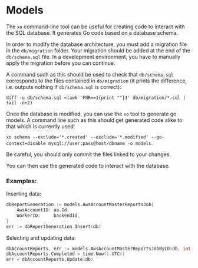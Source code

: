 # Models

The `xo` command-line tool can be useful for creating code to interact with the SQL database. It generates Go code based on a database schema.

In order to modify the database architecture, you must add a migration file in the `db/migration` folder. Your migration should be added at the end of the `db/schema.sql` file. In a development environment, you have to manually apply the migration before you can continue.

A command such as this should be used to check that `db/schema.sql` corresponds to the files contained in `db/migration` (it prints the difference, i.e. outputs nothing if `db/schema.sql` is correct):

`diff -u db/schema.sql <(awk 'FNR==1{print ""}1' db/migration/*.sql | tail -n+2)`

Once the database is modified, you can use the `xo` tool to generate go models. A command line such as this should get generated code alike to that which is currently used:

`xo schema --exclude='*.created' --exclude='*.modified' --go-context=disable mysql://user:pass@host/dbname -o models`.

Be careful, you should only commit the files linked to your changes.

You can then use the generated code to interact with the database.

### Examples:

Inserting data:
```go
dbReportGeneration := models.AwsAccountMasterReportsJob{
    AwsAccountID: aa.Id,
    WorkerID:     backendId,
}
err := dbReportGeneration.Insert(db)
```

Selecting and updating data:
```go
dbAccountReports, err := models.AwsAccountMasterReportsJobByID(db, int(updateId))
dbAccountReports.Completed = time.Now().UTC()
err = dbAccountReports.Update(db)
```

